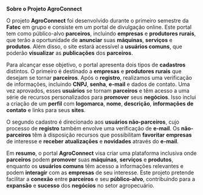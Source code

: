 **Sobre o Projeto AgroConnect**

O projeto **AgroConnect** foi desenvolvido durante o primeiro semestre da **Fatec** em grupo e consiste em um portal de divulgação online. Este portal tem como público-alvo **parceiros**, incluindo **empresas** e **produtores rurais**, que terão a oportunidade de **anunciar** suas **máquinas**, **serviços** e **produtos**. Além disso, o site estará acessível a **usuários comuns**, que poderão **visualizar** as **publicações** dos **parceiros**.

Para alcançar esse objetivo, o portal apresenta dois tipos de **cadastros** distintos. O primeiro é destinado a **empresas** e **produtores rurais** que desejam se tornar **parceiros**. Após o **registro**, realizamos uma verificação de informações, incluindo **CNPJ**, **senha**, **e-mail** e dados de contato. Uma vez aprovados, esses **usuários** se tornam **parceiros** e têm acesso a uma série de recursos personalizados para **promover** seus **negócios**. Isso inclui a criação de um **perfil** com **logomarca**, **nome**, **descrição**, **informações de contato** e links para seus **sites**.

O segundo cadastro é direcionado aos **usuários não-parceiros**, cujo processo de **registro** também envolve uma verificação de **e-mail**. Os **não-parceiros** têm à disposição recursos que possibilitam **favoritar** **empresas** de interesse e **receber** **atualizações** e **novidades** através do **e-mail**.

Em **resumo**, o portal **AgroConnect** visa criar uma plataforma inclusiva onde **parceiros** podem **promover** suas **máquinas**, **serviços** e **produtos**, enquanto os **usuários comuns** têm acesso a informações relevantes e podem **interagir** com as **empresas** de seu interesse. Este projeto pretende facilitar a **conexão** entre **parceiros** e seu **público-alvo**, contribuindo para a **expansão** e **sucesso** dos **negócios** no setor agropecuário.


